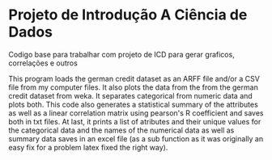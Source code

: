 # Projeto de Introdução A Ciência de Dados 
Codigo base para trabalhar com projeto de ICD para gerar graficos, correlações e outros


This program loads the german credit dataset as an ARFF file and/or a CSV file from my computer files.
It also plots the data from the from the german credit dataset from weka. It separates categorical from numeric data 
and plots both. This code also generates a statistical summary of the attributes as well as a linear correlation matrix
using pearson's R coefficient and saves both in txt files. At last, it prints a list of atributes and their unique values for the
categorical data and the names of the numerical data as well as summary data saves in an excel file (as a sub function as it
was originally an easy fix for a problem latex fixed the right way). 

